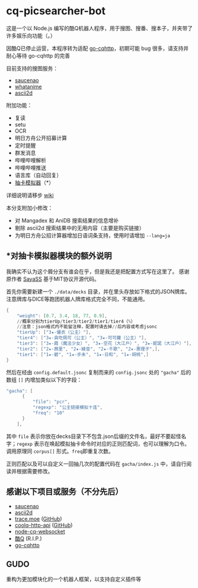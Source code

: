 # cq-picsearcher-bot

这是一个以 Node.js 编写的酷Q机器人程序，用于搜图、搜番、搜本子，并夹带了许多娱乐向功能（。）

因酷Q已停止运营，本程序转为适配 [go-cqhttp](https://github.com/Mrs4s/go-cqhttp)，初期可能 bug 很多，请支持并耐心等待 go-cqhttp 的完善

目前支持的搜图服务：

- [saucenao](https://saucenao.com)
- [whatanime](https://trace.moe)
- [ascii2d](https://ascii2d.net)

附加功能：

- 复读
- setu
- OCR
- 明日方舟公开招募计算
- 定时提醒
- 群发消息
- 哔哩哔哩解析
- 哔哩哔哩推送
- 语言库（自动回复）
- [抽卡模拟器](https://github.com/SayaSS/CQ-gacha/)（*）

详细说明请移步 [wiki](https://github.com/Tsuk1ko/cq-picsearcher-bot/wiki)

本分支附加小修改：
- 对 Mangadex 和 AniDB 搜索结果的信息增补
- 剔除 ascii2d 搜索结果中的无用内容（主要是购买链接）
- 为明日方舟公招计算器增加日语词条支持，使用时请增加 ```--lang=ja```

## *对抽卡模拟器模块的额外说明
我确实不认为这个屑分支有谁会在乎，但是我还是把配置方式写在这里了。
感谢原作者 [SayaSS](https://github.com/SayaSS) 基于MIT协议开源代码。

首先你需要新建一个 ```./data/decks``` 目录，并在里头存放如下格式的JSON牌库。注意牌库与DICE等跑团机器人牌库格式完全不同，不能通用。
```ps1
{
	"weight": [0.7, 3.4, 18, 77, 0.9], 
    //概率分别为tierUp/tier3/tier2/tier1/tier4（%）
    //注意：json格式内不能留注释，配置时请去掉//后内容或考虑jsonc
	"tierUp": ["3★-優衣（公主）"],
	"tier4": ["3★-貪吃佩可（公主）", "3★-可可蘿（公主）"],
	"tier3": ["3★-霞（魔法少女）", "3★-空花（大江戶）", "3★-妮諾（大江戶）"],
	"tier2": ["2★-茜里", "2★-綾音", "2★-千歌", "2★-惠理子",],
	"tier1": ["1★-碧", "1★-步未", "1★-日和", "1★-胡桃",]
}
```

然后在经由 ```config.default.jsonc``` 复制而来的 ```config.jsonc``` 处的 ```"gacha"``` 后的数组 ```[]``` 内增加类似以下的字段：
```ps1
"gacha": [
      {
          "file": "pcr",
          "regexp": "公主链接模拟十连",
          "freq": "10"
      }
    ],
```
其中 ```file``` 表示你放在decks目录下不包含.json后缀的文件名，最好不要起怪名字；```regexp``` 表示在唤起模拟抽卡命令时对应的正则匹配词，也可以理解为口令。调用原理同 ```corpus[]``` 形式。```freq```即重复次数。

正则匹配以及可以自定义一回抽几次的配置代码在 ```gacha/index.js``` 中，请自行阅读并根据需要修改。

## 感谢以下项目或服务（不分先后）

- [saucenao](https://saucenao.com)
- [ascii2d](https://ascii2d.net)
- [trace.moe](https://trace.moe) ([GitHub](https://github.com/soruly/trace.moe))
- [coolq-http-api](https://cqhttp.cc) ([GitHub](https://github.com/richardchien/coolq-http-api))
- [node-cq-websocket](https://github.com/momocow/node-cq-websocket)
- [酷Q](https://cqp.cc) (R.I.P.)
- [go-cqhttp](https://github.com/Mrs4s/go-cqhttp)

## GUDO

重构为更加模块化的一个机器人框架，以支持自定义插件等
